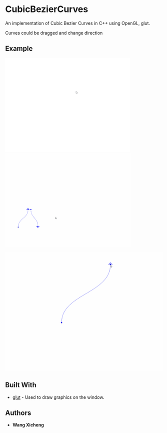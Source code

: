 # CubicBezierCurves

An implementation of Cubic Bezier Curves in C++ using OpenGL, glut.

Curves could be dragged and change direction

## Example

![](example.gif) ![](example1.gif)

![](example2.gif)

## Built With

* [glut](https://www.opengl.org/resources/libraries/glut/) - Used to draw graphics on the window.

## Authors

* **Wang Xicheng**